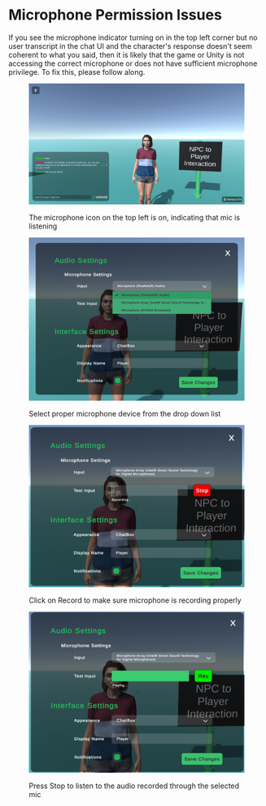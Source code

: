 # Microphone Permission Issues

If you see the microphone indicator turning on in the top left corner but no user transcript in the chat UI and the character's response doesn't seem coherent to what you said, then it is likely that the game or Unity is not accessing the correct microphone or does not have sufficient microphone privilege. To fix this, please follow along.

<figure><img src="../../../.gitbook/assets/image.png" alt=""><figcaption><p>The microphone icon on the top left is on, indicating that mic is listening</p></figcaption></figure>

<figure><img src="../../../.gitbook/assets/image (2).png" alt=""><figcaption><p>Select proper microphone device from the drop down list</p></figcaption></figure>

<figure><img src="../../../.gitbook/assets/image (3).png" alt=""><figcaption><p>Click on Record to make sure microphone is recording properly</p></figcaption></figure>

<figure><img src="../../../.gitbook/assets/image (4).png" alt=""><figcaption><p>Press Stop to listen to the audio recorded through the selected mic</p></figcaption></figure>
